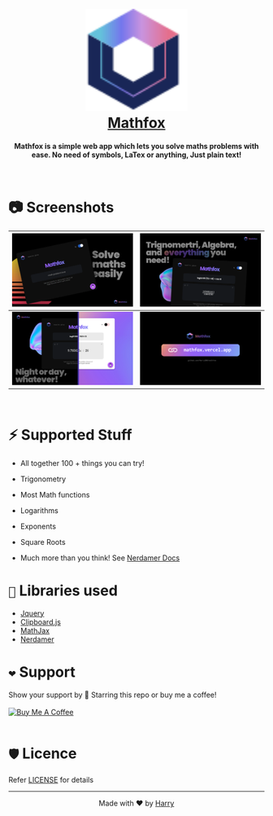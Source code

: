 <h1 align="center">
   <br>
   <a href="https://mathfox.vercel.app/">
    <img src="./assets/images/favicon.svg" alt="Bob The Bot" width="200">
   </a>
   <br>
   <a href="https://mathfox.vercel.app/">Mathfox</a><br>
</h1>

<h4 align="center">
    Mathfox is a simple web app which lets you solve maths problems with ease. No need of symbols, LaTex or anything, Just plain text!</a> 
</h4>

<br>

# 📷 Screenshots

| <img src="./assets/images/ScreenShot1.png"> | <img src="./assets/images/ScreenShot2.png"> |
| ------------------------------------------- | ------------------------------------------- |
| <img src="./assets/images/ScreenShot3.png"> | <img src="./assets/images/ScreenShot4.png"> |

<br>

# ⚡ Supported Stuff

-   All together 100 + things you can try!

-   Trigonometry
-   Most Math functions
-   Logarithms
-   Exponents
-   Square Roots
-   Much more than you think! See [Nerdamer Docs](https://nerdamer.com/documentation.html)

# `💪` Libraries used

-   [Jquery](https://github.com/jquery/jquery)
-   [Clipboard.js](https://github.com/zenorocha/clipboard.js/)
-   [MathJax](https://github.com/mathjax/MathJax)
-   [Nerdamer](https://github.com/jiggzson/nerdamer)

# `❤️` Support

Show your support by 🌟 Starring this repo or buy me a coffee!
<br><br>
<a href="https://www.buymeacoffee.com/harrytom" target="_blank"><img src="https://cdn.buymeacoffee.com/buttons/v2/default-yellow.png" alt="Buy Me A Coffee" style="height: 60px !important;width: 217px !important;" ></a><br>
<br>

# `🛡️` Licence

Refer [LICENSE](LICENCE) for details

<hr>
<p align= "center">
Made with ❤️ by <a href="https://harrytom.netlify.app/">Harry </a>
</p>
